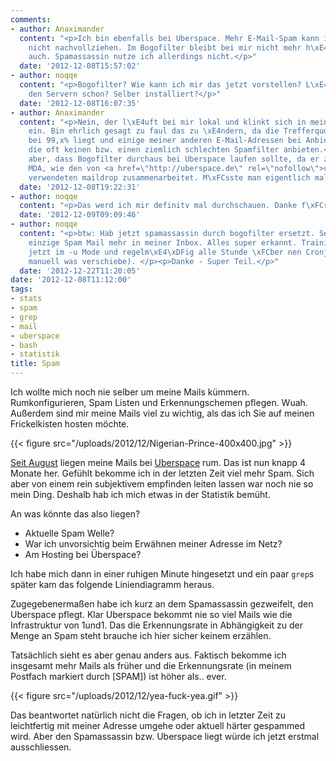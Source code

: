 ```yaml
---
comments:
- author: Anaximander
  content: "<p>Ich bin ebenfalls bei Uberspace. Mehr E-Mail-Spam kann ich bei mir
    nicht nachvollziehen. Im Bogofilter bleibt bei mir nicht mehr h\xE4ngen als sonst
    auch. Spamassassin nutze ich allerdings nicht.</p>"
  date: '2012-12-08T15:57:02'
- author: noqqe
  content: "<p>Bogofilter? Wie kann ich mir das jetzt vorstellen? L\xE4uft das auf
    den Servern schon? Selber installiert?</p>"
  date: '2012-12-08T16:07:35'
- author: Anaximander
  content: "<p>Nein, der l\xE4uft bei mir lokal und klinkt sich in mein E-Mail-Programm
    ein. Bin ehrlich gesagt zu faul das zu \xE4ndern, da die Trefferquote inzwischen
    bei 99,x% liegt und einige meiner anderen E-Mail-Adressen bei Anbietern sind,
    die oft keinen bzw. einen ziemlich schlechten Spamfilter anbieten.</p><p>Ich vermute
    aber, dass Bogofilter durchaus bei Uberspace laufen sollte, da er z. B. mit diversen
    MDA, wie den von <a href=\"http://uberspace.de\" rel=\"nofollow\">uberspace.de</a>
    verwendeten maildrop zusammenarbeitet. M\xFCsste man eigentlich mal ausprobieren...</p>"
  date: '2012-12-08T19:22:31'
- author: noqqe
  content: "<p>Das werd ich mir definitv mal durchschauen. Danke f\xFCr den Tipp!</p>"
  date: '2012-12-09T09:09:46'
- author: noqqe
  content: "<p>btw: Hab jetzt spamassassin durch bogofilter ersetzt. Seither keine
    einzige Spam Mail mehr in meiner Inbox. Alles super erkannt. Trainiere das teil
    jetzt im -u Mode und regelm\xE4\xDFig alle Stunde \xFCber nen Cronjob (wenn ich
    manuell was verschiebe). </p><p>Danke - Super Teil.</p>"
  date: '2012-12-22T11:20:05'
date: '2012-12-08T11:12:00'
tags:
- stats
- spam
- grep
- mail
- uberspace
- bash
- statistik
title: Spam
---
```


Ich wollte mich noch nie selber um meine Mails kümmern. Rumkonfigurieren,
Spam Listen und Erkennungschemen pflegen. Wuah. Außerdem sind mir meine
Mails viel zu wichtig, als das ich Sie auf meinen Frickelkisten hosten möchte.

{{< figure src="/uploads/2012/12/Nigerian-Prince-400x400.jpg" >}}

[Seit August](/blog/2012/08/17/ich-wechselte-zu-uberspace-dot-de/)
liegen meine Mails bei [Uberspace](https://uberspace.de)
rum. Das ist nun knapp 4 Monate her. Gefühlt bekomme ich in der letzten Zeit
viel mehr Spam. Sich aber von einem rein subjektivem empfinden leiten lassen war noch nie so
mein Ding. Deshalb hab ich mich etwas in der Statistik bemüht.

An was könnte das also liegen?

* Aktuelle Spam Welle?
* War ich unvorsichtig beim Erwähnen meiner Adresse im Netz?
* Am Hosting bei Überspace?

Ich habe mich dann in einer ruhigen Minute hingesetzt und ein paar `grep`s
später kam das folgende Liniendiagramm heraus.

Zugegebenermaßen habe ich kurz an dem Spamassassin gezweifelt, den
Uberspace pflegt. Klar Uberspace bekommt nie so viel Mails wie die Infrastruktur
von 1und1. Das die Erkennungsrate in Abhängigkeit zu der Menge an Spam steht
brauche ich hier sicher keinem erzählen.

Tatsächlich sieht es aber genau anders aus. Faktisch bekomme ich insgesamt mehr
Mails als früher und die Erkennungsrate &#40;in meinem Postfach markiert durch
&#91;SPAM&#93;&#41; ist höher als.. ever.

{{< figure src="/uploads/2012/12/yea-fuck-yea.gif" >}}

Das beantwortet natürlich nicht die Fragen, ob ich in letzter Zeit zu leichtfertig
mit meiner Adresse umgehe oder aktuell härter gespammed wird. Aber den
Spamassassin bzw. Uberspace liegt würde ich jetzt erstmal ausschliessen.
